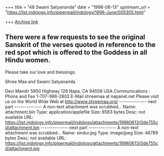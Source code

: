 +++
title = "48 Swami Satyananda"
date = "1996-06-13"
upstream_url = "https://list.indology.info/pipermail/indology/1996-June/005305.html"

+++
[Archive link](https://list.indology.info/pipermail/indology/1996-June/005305.html)

There were a few requests to see the original 
Sanskrit of the verses quoted in reference to the 
red spot which is offered to the Goddess in all 
Hindu women. 
-- 
Please take our love and blessings.

Shree Maa and Swami Satyananda

Devi  Mandir
5950 Highway 128
Napa, CA 94558  USA
Communications : Phone and Fax 1-707-966-2802
E-Mail shreemaa at napanet.net
Please visit us on the World Wide Web at
http://www.shreemaa.org/
-------------- next part --------------
A non-text attachment was scrubbed...
Name: attachment.bin
Type: application/applefile
Size: 6563 bytes
Desc: not available
URL: <https://list.indology.info/pipermail/indology/attachments/19960613/0de755cd/attachment.bin>
-------------- next part --------------
A non-text attachment was scrubbed...
Name: sindur.jpg
Type: image/jpeg
Size: 46789 bytes
Desc: not available
URL: <https://list.indology.info/pipermail/indology/attachments/19960613/0de755cd/attachment.jpg>
